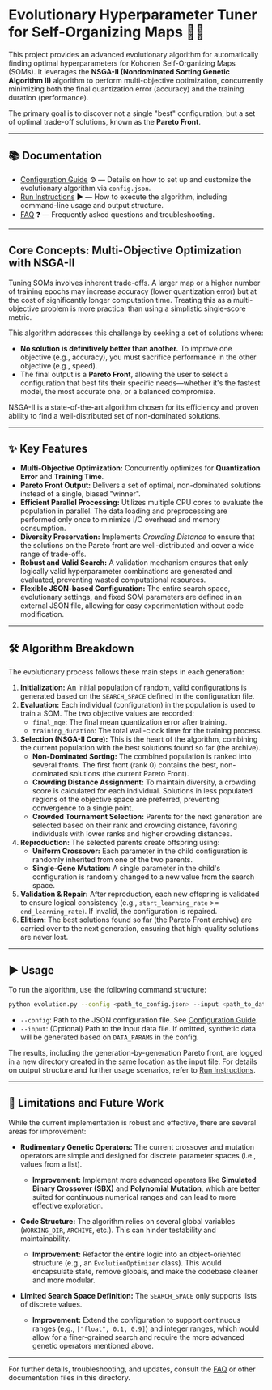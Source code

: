 # Evolutionary Hyperparameter Tuner for Self-Organizing Maps 🧬🧠

This project provides an advanced evolutionary algorithm for automatically finding optimal hyperparameters for Kohonen Self-Organizing Maps (SOMs). It leverages the **NSGA-II (Nondominated Sorting Genetic Algorithm II)** algorithm to perform multi-objective optimization, concurrently minimizing both the final quantization error (accuracy) and the training duration (performance).

The primary goal is to discover not a single "best" configuration, but a set of optimal trade-off solutions, known as the **Pareto Front**.

---

## 📚 Documentation

- [Configuration Guide](app/docs/ea/CONFIG.md) ⚙️ — Details on how to set up and customize the evolutionary algorithm via `config.json`.
- [Run Instructions](app/docs/ea/RUN.md) ▶️ — How to execute the algorithm, including command-line usage and output structure.
- [FAQ](app/docs/ea/FAQ.md) ❓ — Frequently asked questions and troubleshooting.

---

## Core Concepts: Multi-Objective Optimization with NSGA-II

Tuning SOMs involves inherent trade-offs. A larger map or a higher number of training epochs may increase accuracy (lower quantization error) but at the cost of significantly longer computation time. Treating this as a multi-objective problem is more practical than using a simplistic single-score metric.

This algorithm addresses this challenge by seeking a set of solutions where:
-   **No solution is definitively better than another.** To improve one objective (e.g., accuracy), you must sacrifice performance in the other objective (e.g., speed).
-   The final output is a **Pareto Front**, allowing the user to select a configuration that best fits their specific needs—whether it's the fastest model, the most accurate one, or a balanced compromise.

NSGA-II is a state-of-the-art algorithm chosen for its efficiency and proven ability to find a well-distributed set of non-dominated solutions.

---

## ✨ Key Features

*   **Multi-Objective Optimization:** Concurrently optimizes for **Quantization Error** and **Training Time**.
*   **Pareto Front Output:** Delivers a set of optimal, non-dominated solutions instead of a single, biased "winner".
*   **Efficient Parallel Processing:** Utilizes multiple CPU cores to evaluate the population in parallel. The data loading and preprocessing are performed only once to minimize I/O overhead and memory consumption.
*   **Diversity Preservation:** Implements *Crowding Distance* to ensure that the solutions on the Pareto front are well-distributed and cover a wide range of trade-offs.
*   **Robust and Valid Search:** A validation mechanism ensures that only logically valid hyperparameter combinations are generated and evaluated, preventing wasted computational resources.
*   **Flexible JSON-based Configuration:** The entire search space, evolutionary settings, and fixed SOM parameters are defined in an external JSON file, allowing for easy experimentation without code modification.

---

## 🛠️ Algorithm Breakdown

The evolutionary process follows these main steps in each generation:

1.  **Initialization:** An initial population of random, valid configurations is generated based on the `SEARCH_SPACE` defined in the configuration file.
2.  **Evaluation:** Each individual (configuration) in the population is used to train a SOM. The two objective values are recorded:
    *   `final_mqe`: The final mean quantization error after training.
    *   `training_duration`: The total wall-clock time for the training process.
3.  **Selection (NSGA-II Core):** This is the heart of the algorithm, combining the current population with the best solutions found so far (the archive).
    *   **Non-Dominated Sorting:** The combined population is ranked into several fronts. The first front (rank 0) contains the best, non-dominated solutions (the current Pareto Front).
    *   **Crowding Distance Assignment:** To maintain diversity, a crowding score is calculated for each individual. Solutions in less populated regions of the objective space are preferred, preventing convergence to a single point.
    *   **Crowded Tournament Selection:** Parents for the next generation are selected based on their rank and crowding distance, favoring individuals with lower ranks and higher crowding distances.
4.  **Reproduction:** The selected parents create offspring using:
    *   **Uniform Crossover:** Each parameter in the child configuration is randomly inherited from one of the two parents.
    *   **Single-Gene Mutation:** A single parameter in the child's configuration is randomly changed to a new value from the search space.
5.  **Validation & Repair:** After reproduction, each new offspring is validated to ensure logical consistency (e.g., `start_learning_rate` >= `end_learning_rate`). If invalid, the configuration is repaired.
6.  **Elitism:** The best solutions found so far (the Pareto Front archive) are carried over to the next generation, ensuring that high-quality solutions are never lost.

---

## ▶️ Usage

To run the algorithm, use the following command structure:

```bash
python evolution.py --config <path_to_config.json> --input <path_to_data.csv>
```

-   `--config`: Path to the JSON configuration file. See [Configuration Guide](app/docs/ea/CONFIG.md).
-   `--input`: (Optional) Path to the input data file. If omitted, synthetic data will be generated based on `DATA_PARAMS` in the config.

The results, including the generation-by-generation Pareto front, are logged in a new directory created in the same location as the input file. For details on output structure and further usage scenarios, refer to [Run Instructions](app/docs/ea/RUN.md).

---

## 🚧 Limitations and Future Work

While the current implementation is robust and effective, there are several areas for improvement:

*   **Rudimentary Genetic Operators:** The current crossover and mutation operators are simple and designed for discrete parameter spaces (i.e., values from a list).
    *   **Improvement:** Implement more advanced operators like **Simulated Binary Crossover (SBX)** and **Polynomial Mutation**, which are better suited for continuous numerical ranges and can lead to more effective exploration.

*   **Code Structure:** The algorithm relies on several global variables (`WORKING_DIR`, `ARCHIVE`, etc.). This can hinder testability and maintainability.
    *   **Improvement:** Refactor the entire logic into an object-oriented structure (e.g., an `EvolutionOptimizer` class). This would encapsulate state, remove globals, and make the codebase cleaner and more modular.

*   **Limited Search Space Definition:** The `SEARCH_SPACE` only supports lists of discrete values.
    *   **Improvement:** Extend the configuration to support continuous ranges (e.g., `["float", 0.1, 0.9]`) and integer ranges, which would allow for a finer-grained search and require the more advanced genetic operators mentioned above.

---

For further details, troubleshooting, and updates, consult the [FAQ](app/docs/ea/FAQ.md) or other documentation files in this directory.
